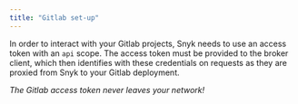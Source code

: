 ```yaml
---
title: "Gitlab set-up"
---
```


In order to interact with your Gitlab projects, Snyk needs to use an access token with an `api` scope. The access token must be provided to the broker client, which then identifies with these credentials on requests as they are proxied from Snyk to your Gitlab deployment.

*The Gitlab access token never leaves your network!*
